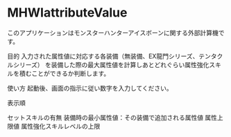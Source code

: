 # MHWIattributeValue

このアプリケーションはモンスターハンターアイスボーンに関する外部計算機です。

目的
入力された属性値に対応する各装備（無装備、EX龍門シリーズ、テンタクルシリーズ）
を装備した際の最大属性値を計算しあとどれぐらい属性強化スキルを積むことができるか判断します。

使い方
起動後、画面の指示に従い数字を入力してください。


表示順

セットスキルの有無
装備時の最小属性値：その装備で追加される属性値
属性上限値
属性強化スキルレベルの上限